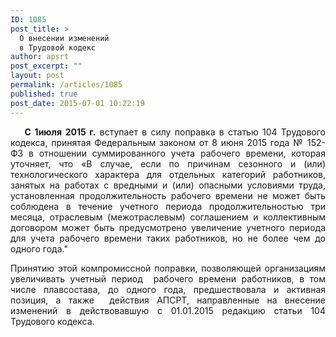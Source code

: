 ```yaml
---
ID: 1085
post_title: >
  О внесении изменений
  в Трудовой кодекс
author: apsrt
post_excerpt: ""
layout: post
permalink: /articles/1085
published: true
post_date: 2015-07-01 10:22:19
---
```

<p style="text-align: justify;"><strong>    С 1июля 2015 г.</strong> вступает в силу поправка в статью 104 Трудового кодекса, принятая Федеральным законом от 8 июня 2015 года № 152-ФЗ в отношении суммированного учета рабочего времени, которая уточняет, что «В случае, если по причинам сезонного и (или) технологического характера для отдельных категорий работников, занятых на работах с вредными и (или) опасными условиями труда, установленная продолжительность рабочего времени не может быть соблюдена в течение учетного периода продолжительностью три месяца, отраслевым (межотраслевым) соглашением и коллективным договором может быть предусмотрено увеличение учетного периода для учета рабочего времени таких работников, но не более чем до одного года."</p>
<p style="text-align: justify;">Принятию этой компромиссной поправки, позволяющей организациям увеличивать учетный период  рабочего времени работников, в том числе плавсостава, до одного года, предшествовала и активная позиция, а также  действия АПСРТ, направленные на внесение изменений в действовавшую с 01.01.2015 редакцию статьи 104 Трудового кодекса.</p>